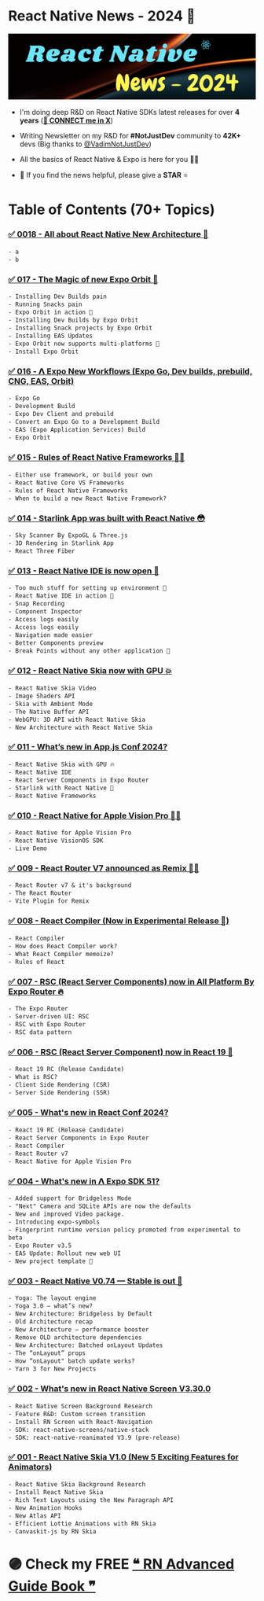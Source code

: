# React Native News - 2024 🚀

![](./images/home.png)

- I'm doing deep R&D on React Native SDKs latest releases for over **4 years** (**[🩵 CONNECT me in X](https://twitter.com/anis_RNCore)**)
- Writing Newsletter on my R&D for **#NotJustDev** community to **42K+** devs (Big thanks to [@VadimNotJustDev](https://twitter.com/VadimNotJustDev))

- All the basics of React Native & Expo is here for you 🙋‍♂️

- 🙏 If you find the news helpful, please give a **STAR** ⭐️

# Table of Contents (70+ Topics)

### [✅ 0018 - All about React Native New Architecture 🎯](https://github.com/anisurrahman072/React-Native-News-2024/blob/master/React-Native-News/React-Native-New-Architecture.md)

    - a
    - b

### [✅ 017 - The Magic of new Expo Orbit 🚀](https://github.com/anisurrahman072/React-Native-News-2024/blob/master/Expo-News/Expo-Orbit.md)

    - Installing Dev Builds pain
    - Running Snacks pain
    - Expo Orbit in action 🚀
    - Installing Dev Builds by Expo Orbit
    - Installing Snack projects by Expo Orbit
    - Installing EAS Updates
    - Expo Orbit now supports multi-platforms 🚀
    - Install Expo Orbit

### [✅ 016 - 𝝠 Expo New Workflows (Expo Go, Dev builds, prebuild, CNG, EAS, Orbit)](https://github.com/anisurrahman072/React-Native-News-2024/blob/master/Expo-News/Expo-Go-to-EAS-build.md)

    - Expo Go
    - Development Build
    - Expo Dev Client and prebuild
    - Convert an Expo Go to a Development Build
    - EAS (Expo Application Services) Build
    - Expo Orbit

### [✅ 015 - Rules of React Native Frameworks 👷‍♂️](https://github.com/anisurrahman072/React-Native-News-2024/blob/master/React-Native-News/React-Native-Frameworks.md)

    - Either use framework, or build your own
    - React Native Core VS Frameworks
    - Rules of React Native Frameworks
    - When to build a new React Native Framework?

### [✅ 014 - Starlink App was built with React Native 😳](https://github.com/anisurrahman072/React-Native-News-2024/blob/master/React-Native-News/Starlink-with-React-Native.md)

    - Sky Scanner By ExpoGL & Three.js
    - 3D Rendering in Starlink App
    - React Three Fiber

### [✅ 013 - React Native IDE is now open 🎉](https://github.com/anisurrahman072/React-Native-News-2024/blob/master/React-Native-News/React-Native-IDE.md)

    - Too much stuff for setting up environment 🤦
    - React Native IDE in action 🚀
    - Snap Recording
    - Component Inspector
    - Access logs easily
    - Access logs easily
    - Navigation made easier
    - Better Components preview
    - Break Points without any other application 🚀

### [✅ 012 - React Native Skia now with GPU 💥](https://github.com/anisurrahman072/React-Native-News-2024/blob/master/React-Native-News/React-Native-Skia-with-GPU.md)

    - React Native Skia Video
    - Image Shaders API
    - Skia with Ambient Mode
    - The Native Buffer API
    - WebGPU: 3D API with React Native Skia
    - New Architecture with React Native Skia

### [✅ 011 - What’s new in App.js Conf 2024?](https://github.com/anisurrahman072/React-Native-News-2024/blob/master/React-Native-Conference-Talks/App-Js-Conf-2024.md)

    - React Native Skia with GPU 🔥
    - React Native IDE
    - React Server Components in Expo Router
    - Starlink with React Native 💯
    - React Native Frameworks

### [✅ 010 - React Native for Apple Vision Pro 👨‍🚀](https://github.com/anisurrahman072/React-Native-News-2024/blob/master/React-Native-News/RN-for-Apple-Vision-Pro.md)

    - React Native for Apple Vision Pro
    - React Native VisionOS SDK
    - Live Demo

### [✅ 009 - React Router V7 announced as Remix 🤷‍♂️](https://github.com/anisurrahman072/React-Native-News-2024/blob/master/React-News/React_Router_V7.md)

    - React Router v7 & it's background
    - The React Router
    - Vite Plugin for Remix

### [✅ 008 - React Compiler (Now in Experimental Release 🙌)](https://github.com/anisurrahman072/React-Native-News-2024/blob/master/React-News/React_Compiler.md)

    - React Compiler
    - How does React Compiler work?
    - What React Compiler memoize?
    - Rules of React

### [✅ 007 - RSC (React Server Components) now in All Platform By Expo Router 🔥](https://github.com/anisurrahman072/React-Native-News-2024/blob/master/Expo-News/RSC_in_Expo_Router.md)

    - The Expo Router
    - Server-driven UI: RSC
    - RSC with Expo Router
    - RSC data pattern

### [✅ 006 - RSC (React Server Component) now in React 19 💯](https://github.com/anisurrahman072/React-Native-News-2024/blob/master/React-News/React_19_RC.md)

    - React 19 RC (Release Candidate)
    - What is RSC?
    - Client Side Rendering (CSR)
    - Server Side Rendering (SSR)

### [✅ 005 - What's new in React Conf 2024?](https://github.com/anisurrahman072/React-Native-News-2024/blob/master/React-Native-Conference-Talks/React-Conf-2024.md)

    - React 19 RC (Release Candidate)
    - React Server Components in Expo Router
    - React Compiler
    - React Router v7
    - React Native for Apple Vision Pro

### [✅ 004 - What's new in 𝝠 Expo SDK 51?](https://github.com/anisurrahman072/React-Native-News-2024/blob/master/Expo-SDK-Releases/Expo-Sdk51.md)

    - Added support for Bridgeless Mode
    - "Next" Camera and SQLite APIs are now the defaults
    - New and improved Video package.
    - Introducing expo-symbols
    - Fingerprint runtime version policy promoted from experimental to beta
    - Expo Router v3.5
    - EAS Update: Rollout new web UI
    - New project template 🚀

### [✅ 003 - React Native V0.74 — Stable is out 🚀](https://github.com/anisurrahman072/React-Native-News-2024/blob/master/React-Native-Releases/React-Native-V0.74.md)

    - Yoga: The layout engine
    - Yoga 3.0 — what’s new?
    - New Architecture: Bridgeless by Default
    - Old Architecture recap
    - New Architecture — performance booster
    - Remove OLD architecture dependencies
    - New Architecture: Batched onLayout Updates
    - The “onLayout” props
    - How “onLayout" batch update works?
    - Yarn 3 for New Projects

### [✅ 002 - What's new in React Native Screen V3.30.0](https://github.com/anisurrahman072/React-Native-News-2024/blob/master/React-Native-News/React-Native-Screen-V3.30.md)

    - React Native Screen Background Research
    - Feature R&D: Custom screen transition
    - Install RN Screen with React-Navigation
    - SDK: react-native-screens/native-stack
    - SDK: react-native-reanimated V3.9 (pre-release)

### [✅ 001 - React Native Skia V1.0 (New 5 Exciting Features for Animators)](https://github.com/anisurrahman072/React-Native-News-2024/blob/master/React-Native-News/React-Native-Skia-V1.0.md)

    - React Native Skia Background Research
    - Install React Native Skia
    - Rich Text Layouts using the New Paragraph API
    - New Animation Hooks
    - New Atlas API
    - Efficient Lottie Animations with RN Skia
    - Canvaskit-js by RN Skia

# 🟣 Check my FREE [❝ RN Advanced Guide Book ❞](https://github.com/anisurrahman072/React-Native-Advanced-Guide)
